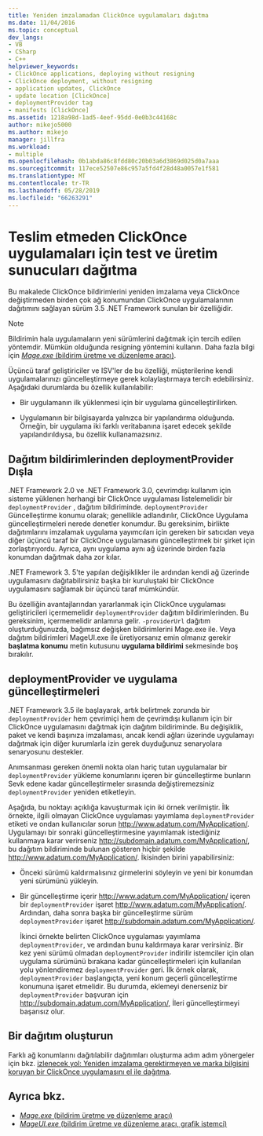 ```yaml
---
title: Yeniden imzalamadan ClickOnce uygulamaları dağıtma
ms.date: 11/04/2016
ms.topic: conceptual
dev_langs:
- VB
- CSharp
- C++
helpviewer_keywords:
- ClickOnce applications, deploying without resigning
- ClickOnce deployment, without resigning
- application updates, ClickOnce
- update location [ClickOnce]
- deploymentProvider tag
- manifests [ClickOnce]
ms.assetid: 1218a98d-1ad5-4eef-95dd-0e0b3c44168c
author: mikejo5000
ms.author: mikejo
manager: jillfra
ms.workload:
- multiple
ms.openlocfilehash: 0b1abda86c8fdd80c20b03a6d3869d025d0a7aaa
ms.sourcegitcommit: 117ece52507e86c957a5fd4f28d48a0057e1f581
ms.translationtype: MT
ms.contentlocale: tr-TR
ms.lasthandoff: 05/28/2019
ms.locfileid: "66263291"
---
```

# <a name="deploy-clickonce-applications-for-testing-and-production-servers-without-resigning"></a>Teslim etmeden ClickOnce uygulamaları için test ve üretim sunucuları dağıtma
Bu makalede ClickOnce bildirimlerini yeniden imzalama veya ClickOnce değiştirmeden birden çok ağ konumundan ClickOnce uygulamalarının dağıtımını sağlayan sürüm 3.5 .NET Framework sunulan bir özelliğidir.

> [!NOTE]
> Bildirimin hala uygulamaların yeni sürümlerini dağıtmak için tercih edilen yöntemdir. Mümkün olduğunda resigning yöntemini kullanın. Daha fazla bilgi için [ *Mage.exe* (bildirim üretme ve düzenleme aracı)](/dotnet/framework/tools/mage-exe-manifest-generation-and-editing-tool).

 Üçüncü taraf geliştiriciler ve ISV'ler de bu özelliği, müşterilerine kendi uygulamalarınızı güncelleştirmeye gerek kolaylaştırmaya tercih edebilirsiniz. Aşağıdaki durumlarda bu özellik kullanılabilir:

- Bir uygulamanın ilk yüklenmesi için bir uygulama güncelleştirilirken.

- Uygulamanın bir bilgisayarda yalnızca bir yapılandırma olduğunda. Örneğin, bir uygulama iki farklı veritabanına işaret edecek şekilde yapılandırıldıysa, bu özellik kullanamazsınız.

## <a name="exclude-deploymentprovider-from-deployment-manifests"></a>Dağıtım bildirimlerinden deploymentProvider Dışla
 .NET Framework 2.0 ve .NET Framework 3.0, çevrimdışı kullanım için sisteme yüklenen herhangi bir ClickOnce uygulaması listelemelidir bir `deploymentProvider` , dağıtım bildiriminde. `deploymentProvider` Güncelleştirme konumu olarak; genellikle adlandırılır, ClickOnce Uygulama güncelleştirmeleri nerede denetler konumdur. Bu gereksinim, birlikte dağıtımlarını imzalamak uygulama yayımcıları için gereken bir satıcıdan veya diğer üçüncü taraf bir ClickOnce uygulamasını güncelleştirmek bir şirket için zorlaştırıyordu. Ayrıca, aynı uygulama aynı ağ üzerinde birden fazla konumdan dağıtmak daha zor kılar.

 .NET Framework 3. 5'te yapılan değişiklikler ile ardından kendi ağ üzerinde uygulamasını dağıtabilirsiniz başka bir kuruluştaki bir ClickOnce uygulamasını sağlamak bir üçüncü taraf mümkündür.

 Bu özelliğin avantajlarından yararlanmak için ClickOnce uygulaması geliştiricileri içermemelidir `deploymentProvider` dağıtım bildirimlerinden. Bu gereksinim, içermemelidir anlamına gelir. `-providerUrl` dağıtım oluşturduğunuzda, bağımsız değişken bildirimlerini Mage.exe ile. Veya dağıtım bildirimleri MageUI.exe ile üretiyorsanız emin olmanız gerekir **başlatma konumu** metin kutusunu **uygulama bildirimi** sekmesinde boş bırakılır.

## <a name="deploymentprovider-and-application-updates"></a>deploymentProvider ve uygulama güncelleştirmeleri
 .NET Framework 3.5 ile başlayarak, artık belirtmek zorunda bir `deploymentProvider` hem çevrimiçi hem de çevrimdışı kullanım için bir ClickOnce uygulamasını dağıtmak için dağıtım bildiriminde. Bu değişiklik, paket ve kendi başınıza imzalaması, ancak kendi ağları üzerinde uygulamayı dağıtmak için diğer kurumlarla izin gerek duyduğunuz senaryolara senaryosunu destekler.

 Anımsanması gereken önemli nokta olan hariç tutan uygulamalar bir `deploymentProvider` yükleme konumlarını içeren bir güncelleştirme bunların Sevk edene kadar güncelleştirmeler sırasında değiştiremezsiniz `deploymentProvider` yeniden etiketleyin.

 Aşağıda, bu noktayı açıklığa kavuşturmak için iki örnek verilmiştir. İlk örnekte, ilgili olmayan ClickOnce uygulaması yayımlama `deploymentProvider` etiketi ve ondan kullanıcılar sorun http://www.adatum.com/MyApplication/. Uygulamayı bir sonraki güncelleştirmesine yayımlamak istediğiniz kullanmaya karar verirseniz http://subdomain.adatum.com/MyApplication/, bu dağıtım bildiriminde bulunan gösteren hiçbir şekilde http://www.adatum.com/MyApplication/. İkisinden birini yapabilirsiniz:

- Önceki sürümü kaldırmalısınız girmelerini söyleyin ve yeni bir konumdan yeni sürümünü yükleyin.

- Bir güncelleştirme içerir http://www.adatum.com/MyApplication/ içeren bir `deploymentProvider` işaret http://www.adatum.com/MyApplication/. Ardından, daha sonra başka bir güncelleştirme sürüm `deploymentProvider` işaret http://subdomain.adatum.com/MyApplication/.

  İkinci örnekte belirten ClickOnce uygulaması yayımlama `deploymentProvider`, ve ardından bunu kaldırmaya karar verirsiniz. Bir kez yeni sürümü olmadan `deploymentProvider` indirilir istemciler için olan uygulama sürümünü bırakana kadar güncelleştirmeleri için kullanılan yolu yönlendiremez `deploymentProvider` geri. İlk örnek olarak, `deploymentProvider` başlangıçta, yeni konum geçerli güncelleştirme konumuna işaret etmelidir. Bu durumda, eklemeyi denerseniz bir `deploymentProvider` başvuran için http://subdomain.adatum.com/MyApplication/, İleri güncelleştirmeyi başarısız olur.

## <a name="create-a-deployment"></a>Bir dağıtım oluşturun
 Farklı ağ konumlarını dağıtılabilir dağıtımları oluşturma adım adım yönergeler için bkz. [izlenecek yol: Yeniden imzalama gerektirmeyen ve marka bilgisini koruyan bir ClickOnce uygulamasını el ile dağıtma](../deployment/walkthrough-manually-deploying-a-clickonce-app-no-re-signing-required.md).

## <a name="see-also"></a>Ayrıca bkz.
- [*Mage.exe* (bildirim üretme ve düzenleme aracı)](/dotnet/framework/tools/mage-exe-manifest-generation-and-editing-tool)
- [*MageUI.exe* (bildirim üretme ve düzenleme aracı, grafik istemci)](/dotnet/framework/tools/mageui-exe-manifest-generation-and-editing-tool-graphical-client)
